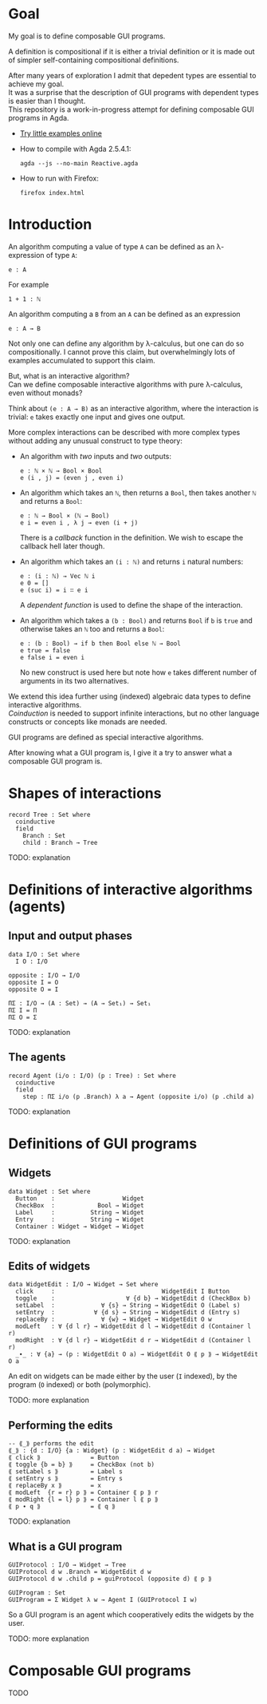 
# Goal

My goal is to define composable GUI programs.

A definition is compositional if it is either a trivial definition or
it is made out of simpler self-containing compositional definitions.

After many years of exploration I admit that depedent types are essential to achieve my goal.  
It was a surprise that the description of GUI programs with dependent types is easier than I thought.  
This repository is a work-in-progress attempt for defining composable GUI programs in Agda.

-   [Try little examples online](https://people.inf.elte.hu/divip/frp_agda/index.html)

-   How to compile with Agda 2.5.4.1:

        agda --js --no-main Reactive.agda

-   How to run with Firefox:

        firefox index.html


# Introduction

An algorithm computing a value of type `A` can be defined as an λ-expression of type `A`:

    e : A

For example

    1 + 1 : ℕ

An algorithm computing a `B` from an `A` can be defined as an expression

    e : A → B

Not only one can define any algorithm by λ-calculus, but one can do so compositionally.
I cannot prove this claim, but overwhelmingly lots of examples accumulated to support this claim.

But, what is an interactive algorithm?  
Can we define composable interactive algorithms with pure λ-calculus, even without monads?

Think about `(e : A → B)` as an interactive algorithm, where the interaction is trivial:
`e` takes exactly one input and gives one output.

More complex interactions can be described with more complex types without adding any unusual
construct to type theory:

-   An algorithm with *two* inputs and *two* outputs:

        e : ℕ × ℕ → Bool × Bool
        e (i , j) = (even j , even i)

-   An algorithm which takes an `ℕ`, then returns a `Bool`, then takes another `ℕ` and returns a `Bool`:

        e : ℕ → Bool × (ℕ → Bool)
        e i = even i , λ j → even (i + j)

    There is a *callback* function in the definition. We wish to escape the callback hell later though.

-   An algorithm which takes an `(i : ℕ)` and returns `i` natural numbers:

        e : (i : ℕ) → Vec ℕ i
        e 0 = []
        e (suc i) = i ∷ e i

    A *dependent function* is used to define the shape of the interaction.

-   An algorithm which takes a `(b : Bool)` and returns `Bool` if `b` is `true` and otherwise takes an
    `ℕ` too and returns a `Bool`:

        e : (b : Bool) → if b then Bool else ℕ → Bool
        e true = false
        e false i = even i

    No new construct is used here but note how `e` takes different number of arguments in its two alternatives.

We extend this idea further using (indexed) algebraic data types to define interactive algorithms.  
*Coinduction* is needed to support infinite interactions,
but no other language constructs or concepts like monads are needed.

GUI programs are defined as special interactive algorithms.

After knowing what a GUI program is, I give it a try to answer what a
composable GUI program is.


# Shapes of interactions

    record Tree : Set where
      coinductive
      field
        Branch : Set
        child : Branch → Tree

TODO: explanation

# Definitions of interactive algorithms (agents)

## Input and output phases

    data I/O : Set where
      I O : I/O

    opposite : I/O → I/O
    opposite I = O
    opposite O = I

    ΠΣ : I/O → (A : Set) → (A → Set₁) → Set₁
    ΠΣ I = Π
    ΠΣ O = Σ

TODO: explanation

## The agents

    record Agent (i/o : I/O) (p : Tree) : Set where
      coinductive
      field
        step : ΠΣ i/o (p .Branch) λ a → Agent (opposite i/o) (p .child a)

TODO: explanation

# Definitions of GUI programs

## Widgets

    data Widget : Set where
      Button    :                   Widget
      CheckBox  :            Bool → Widget
      Label     :          String → Widget
      Entry     :          String → Widget
      Container : Widget → Widget → Widget

TODO: explanation

## Edits of widgets

    data WidgetEdit : I/O → Widget → Set where
      click     :                              WidgetEdit I Button
      toggle    :                    ∀ {d b} → WidgetEdit d (CheckBox b)
      setLabel  :             ∀ {s} → String → WidgetEdit O (Label s)
      setEntry  :           ∀ {d s} → String → WidgetEdit d (Entry s)
      replaceBy :             ∀ {w} → Widget → WidgetEdit O w
      modLeft   : ∀ {d l r} → WidgetEdit d l → WidgetEdit d (Container l r)
      modRight  : ∀ {d l r} → WidgetEdit d r → WidgetEdit d (Container l r)
      _∙_ : ∀ {a} → (p : WidgetEdit O a) → WidgetEdit O ⟪ p ⟫ → WidgetEdit O a

An edit on widgets can be made either by the user (`I` indexed), by the program (`O` indexed)
or both (polymorphic).

TODO: more explanation

## Performing the edits

    -- ⟪_⟫ performs the edit
    ⟪_⟫ : {d : I/O} {a : Widget} (p : WidgetEdit d a) → Widget
    ⟪ click ⟫              = Button
    ⟪ toggle {b = b} ⟫     = CheckBox (not b)
    ⟪ setLabel s ⟫         = Label s
    ⟪ setEntry s ⟫         = Entry s
    ⟪ replaceBy x ⟫        = x
    ⟪ modLeft  {r = r} p ⟫ = Container ⟪ p ⟫ r
    ⟪ modRight {l = l} p ⟫ = Container l ⟪ p ⟫
    ⟪ p ∙ q ⟫              = ⟪ q ⟫

TODO: explanation

## What is a GUI program

    GUIProtocol : I/O → Widget → Tree
    GUIProtocol d w .Branch = WidgetEdit d w
    GUIProtocol d w .child p = guiProtocol (opposite d) ⟪ p ⟫

    GUIProgram : Set
    GUIProgram = Σ Widget λ w → Agent I (GUIProtocol I w)

So a GUI program is an agent which cooperatively edits the widgets by the user.

TODO: more explanation

# Composable GUI programs

TODO



